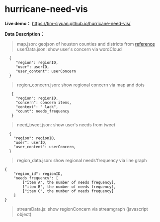 # hurricane-need-vis

**Live demo：** https://tim-siyuan.github.io/hurricane-need-vis/

**Data Description：**
<br>
>map.json: geojson of houston counties and districts from
  [reference](https://github.com/codeforamerica/click_that_hood/blob/master/public/data/houston.geojson) <br>
>userData.json: show user's concern via wordCloud 
```
  {
     "region": regionID,
     "user": userID,
     "user_content": userConcern
  }
``` 
>region_concern.json: show regional concern via map and dots
```
   {
     "region": regionID,
     "concern": concern items,
     "context": " lack",
     "count": needs_frequency
   }
```
>need_tweet.json: show user's needs from tweet
```
  {
    "region": regionID,
    "user": userID,
    "user_content": userConcern,
  }
```
>region_data.json: show regional needs'frequency via line graph
```
{
    "region_id": regionID,
    "needs_frequency": [
        ["item A", the number of needs frequency],
        ["item B", the number of needs frequency],
        ["item C", the number of needs frequency]
    ]
}
```
>streamData.js: show regionConcern via streamgraph (javascript object)
  
  
    
